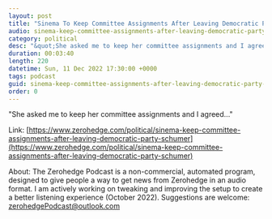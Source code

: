 ```yaml
---
layout: post
title: "Sinema To Keep Committee Assignments After Leaving Democratic Party: Schumer"
audio: sinema-keep-committee-assignments-after-leaving-democratic-party-schumer-0
category: political
desc: "&quot;She asked me to keep her committee assignments and I agreed...&quot;"
duration: 00:03:40
length: 220
datetime: Sun, 11 Dec 2022 17:30:00 +0000
tags: podcast
guid: sinema-keep-committee-assignments-after-leaving-democratic-party-schumer-0
order: 0
---
```

&quot;She asked me to keep her committee assignments and I agreed...&quot;

Link: [https://www.zerohedge.com/political/sinema-keep-committee-assignments-after-leaving-democratic-party-schumer](https://www.zerohedge.com/political/sinema-keep-committee-assignments-after-leaving-democratic-party-schumer)

About: The Zerohedge Podcast is a non-commercial, automated program, designed to give people a way to get news from Zerohedge in an audio format.  I am actively working on tweaking and improving the setup to create a better listening experience (October 2022).  Suggestions are welcome: [zerohedgePodcast@outlook.com](mailto:zerohedgePodcast@outlook.com)
